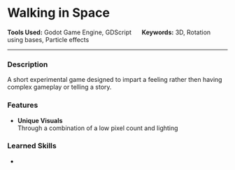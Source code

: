 # Walking in Space
**Tools Used:** Godot Game Engine, GDScript &nbsp;&nbsp;&nbsp;&nbsp; **Keywords:** 3D, Rotation using bases, Particle effects

---
### Description
A short experimental game designed to impart a feeling rather then having complex gameplay or telling a story.


### Features
- **Unique Visuals**  
Through a combination of a low pixel count and lighting


### Learned Skills
- 
